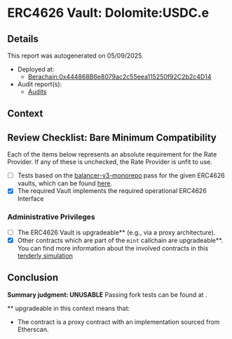 
# ERC4626 Vault: Dolomite:USDC.e

## Details
This report was autogenerated on 05/09/2025.

- Deployed at:
    - [Berachain:0x444868B6e8079ac2c55eea115250f92C2b2c4D14](https://berascan.com/address/0x444868B6e8079ac2c55eea115250f92C2b2c4D14)
- Audit report(s):
    - [Audits]()

## Context


## Review Checklist: Bare Minimum Compatibility
Each of the items below represents an absolute requirement for the Rate Provider. If any of these is unchecked, the Rate Provider is unfit to use.

- [ ] Tests based on the [balancer-v3-monorepo](https://github.com/balancer/balancer-v3-monorepo/tree/main/pkg/vault/test/foundry/fork) pass for the given ERC4626 vaults, which can be found [here](https://github.com/balancer/balancer-v3-erc4626-tests/tree/main/test).
- [x] The required Vault implements the required operational ERC4626 Interface

### Administrative Privileges
- [ ] The ERC4626 Vault is upgradeable** (e.g., via a proxy architecture).
- [x] Other contracts which are part of the `mint` callchain are upgradeable**. You can find more information
   about the involved contracts in this [tenderly simulation](https://www.tdly.co/shared/simulation/f962fa9a-8091-4e3a-92a1-dbf6646692b8)

## Conclusion
**Summary judgment: UNUSABLE**
Passing fork tests can be found at .

** upgradeable in this context means that:
- The contract is a proxy contract with an implementation sourced from Etherscan.
    
